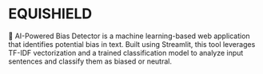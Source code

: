 # EQUISHIELD
🚀 AI-Powered Bias Detector is a machine learning-based web application that identifies potential bias in text. Built using Streamlit, this tool leverages TF-IDF vectorization and a trained classification model to analyze input sentences and classify them as biased or neutral.
